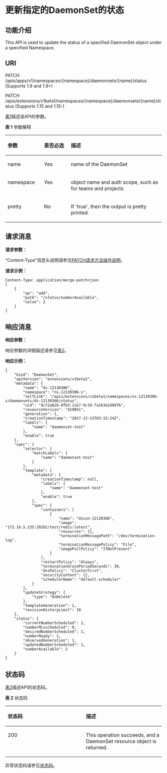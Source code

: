 # 更新指定的DaemonSet的状态<a name="cce_02_0140"></a>

## 功能介绍<a name="section12089840"></a>

This API is used to update the status of a specified DaemonSet object under a specified Namespace.

## URI<a name="section41699700"></a>

PATCH /apis/apps/v1/namespaces/\{namespace\}/daemonsets/\{name\}/status \(Supports 1.9 and 1.9+\)

PATCH /apis/extensions/v1beta1/namespaces/\{namespace\}/daemonsets/\{name\}/status \(Supports 1.15 and 1.15-\)

[表1](#d0e33741)描述该API的参数。

**表 1**  参数解释

<a name="d0e33741"></a>
<table><thead align="left"><tr id="row5939791"><th class="cellrowborder" valign="top" width="23.23%" id="mcps1.2.4.1.1"><p id="p65652297517"><a name="p65652297517"></a><a name="p65652297517"></a>参数</p>
</th>
<th class="cellrowborder" valign="top" width="17.169999999999998%" id="mcps1.2.4.1.2"><p id="p165661629135114"><a name="p165661629135114"></a><a name="p165661629135114"></a>是否必选</p>
</th>
<th class="cellrowborder" valign="top" width="59.599999999999994%" id="mcps1.2.4.1.3"><p id="p14567629115114"><a name="p14567629115114"></a><a name="p14567629115114"></a>描述</p>
</th>
</tr>
</thead>
<tbody><tr id="row30425858"><td class="cellrowborder" valign="top" width="23.23%" headers="mcps1.2.4.1.1 "><p id="p48575428"><a name="p48575428"></a><a name="p48575428"></a>name</p>
</td>
<td class="cellrowborder" valign="top" width="17.169999999999998%" headers="mcps1.2.4.1.2 "><p id="p42295582"><a name="p42295582"></a><a name="p42295582"></a>Yes</p>
</td>
<td class="cellrowborder" valign="top" width="59.599999999999994%" headers="mcps1.2.4.1.3 "><p id="p3390137"><a name="p3390137"></a><a name="p3390137"></a>name of the DaemonSet</p>
</td>
</tr>
<tr id="row30511238"><td class="cellrowborder" valign="top" width="23.23%" headers="mcps1.2.4.1.1 "><p id="p55491237"><a name="p55491237"></a><a name="p55491237"></a>namespace</p>
</td>
<td class="cellrowborder" valign="top" width="17.169999999999998%" headers="mcps1.2.4.1.2 "><p id="p65605208"><a name="p65605208"></a><a name="p65605208"></a>Yes</p>
</td>
<td class="cellrowborder" valign="top" width="59.599999999999994%" headers="mcps1.2.4.1.3 "><p id="p12421640"><a name="p12421640"></a><a name="p12421640"></a>object name and auth scope, such as for teams and projects</p>
</td>
</tr>
<tr id="row44685898"><td class="cellrowborder" valign="top" width="23.23%" headers="mcps1.2.4.1.1 "><p id="p62787967"><a name="p62787967"></a><a name="p62787967"></a>pretty</p>
</td>
<td class="cellrowborder" valign="top" width="17.169999999999998%" headers="mcps1.2.4.1.2 "><p id="p52660581"><a name="p52660581"></a><a name="p52660581"></a>No</p>
</td>
<td class="cellrowborder" valign="top" width="59.599999999999994%" headers="mcps1.2.4.1.3 "><p id="p37648675"><a name="p37648675"></a><a name="p37648675"></a>If 'true', then the output is pretty printed.</p>
</td>
</tr>
</tbody>
</table>

## 请求消息<a name="section39752982"></a>

**请求参数：**

“Content-Type“消息头说明请参见[PATCH请求方法操作说明](PATCH请求方法操作说明.md)。

**请求示例：**

```
Content-Type: application/merge-patch+json
[
    {
        "op": "add",
        "path": "/status/numberAvailable",
        "value": 2
    }
]
```

## 响应消息<a name="section22232519"></a>

**响应参数：**

响应参数的详细描述请参见[表2](创建DaemonSet.md#d0e31376)。

**响应示例：**

```
{
    "kind": "DaemonSet",
    "apiVersion": "extensions/v1beta1",
    "metadata": {
        "name": "ds-12130306",
        "namespace": "ns-12130306-s",
        "selfLink": "/apis/extensions/v1beta1/namespaces/ns-12130306-s/daemonsets/ds-12130306/status",
        "uid": "dc72a82b-dfb3-11e7-9c19-fa163e2d897b",
        "resourceVersion": "419051",
        "generation": 1,
        "creationTimestamp": "2017-12-13T03:15:24Z",
        "labels": {
            "name": "daemonset-test"
        },
        "enable": true
    },
    "spec": {
        "selector": {
            "matchLabels": {
                "name": "daemonset-test"
            }
        },
        "template": {
            "metadata": {
                "creationTimestamp": null,
                "labels": {
                    "name": "daemonset-test"
                },
                "enable": true
            },
            "spec": {
                "containers": [
                    {
                        "name": "dscon-12130306",
                        "image": "172.16.5.235:20202/test/redis:latest",
                        "resources": {},
                        "terminationMessagePath": "/dev/termination-log",
                        "terminationMessagePolicy": "File",
                        "imagePullPolicy": "IfNotPresent"
                    }
                ],
                "restartPolicy": "Always",
                "terminationGracePeriodSeconds": 30,
                "dnsPolicy": "ClusterFirst",
                "securityContext": {},
                "schedulerName": "default-scheduler"
            }
        },
        "updateStrategy": {
            "type": "OnDelete"
        },
        "templateGeneration": 1,
        "revisionHistoryLimit": 10
    },
    "status": {
        "currentNumberScheduled": 1,
        "numberMisscheduled": 0,
        "desiredNumberScheduled": 1,
        "numberReady": 1,
        "observedGeneration": 1,
        "updatedNumberScheduled": 1,
        "numberAvailable": 2
    }
}
```

## 状态码<a name="section65874944"></a>

[表2](#d0e33836)描述API的状态码。

**表 2**  状态码

<a name="d0e33836"></a>
<table><thead align="left"><tr id="row3408639"><th class="cellrowborder" valign="top" width="50%" id="mcps1.2.3.1.1"><p id="p7664333"><a name="p7664333"></a><a name="p7664333"></a>状态码</p>
</th>
<th class="cellrowborder" valign="top" width="50%" id="mcps1.2.3.1.2"><p id="p16831240"><a name="p16831240"></a><a name="p16831240"></a>描述</p>
</th>
</tr>
</thead>
<tbody><tr id="row21153175"><td class="cellrowborder" valign="top" width="50%" headers="mcps1.2.3.1.1 "><p id="p35685603"><a name="p35685603"></a><a name="p35685603"></a>200</p>
</td>
<td class="cellrowborder" valign="top" width="50%" headers="mcps1.2.3.1.2 "><p id="p4852691"><a name="p4852691"></a><a name="p4852691"></a>This operation succeeds, and a DaemonSet resource object is returned.</p>
</td>
</tr>
</tbody>
</table>

异常状态码请参见[状态码](状态码.md)。

